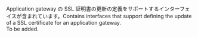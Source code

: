 <Namespace Name="Microsoft.Azure.Management.Network.Fluent.ApplicationGatewaySslCertificate.UpdateDefinition">
  <Docs>
    <summary><span data-ttu-id="9b4ab-101">Application gateway の SSL 証明書の更新の定義をサポートするインターフェイスが含まれています。</span><span class="sxs-lookup"><span data-stu-id="9b4ab-101">Contains interfaces that support defining the update of a SSL certificate for an application gateway.</span></span></summary> 
    <remarks>To be added.</remarks>
  </Docs>
</Namespace>
